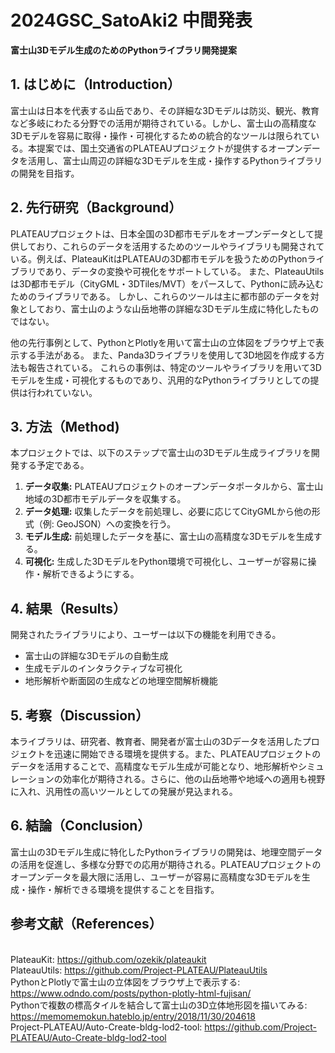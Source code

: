 # 2024GSC_SatoAki2 中間発表
**富士山3Dモデル生成のためのPythonライブラリ開発提案**

## 1. はじめに（Introduction）

富士山は日本を代表する山岳であり、その詳細な3Dモデルは防災、観光、教育など多岐にわたる分野での活用が期待されている。しかし、富士山の高精度な3Dモデルを容易に取得・操作・可視化するための統合的なツールは限られている。本提案では、国土交通省のPLATEAUプロジェクトが提供するオープンデータを活用し、富士山周辺の詳細な3Dモデルを生成・操作するPythonライブラリの開発を目指す。

## 2. 先行研究（Background）

PLATEAUプロジェクトは、日本全国の3D都市モデルをオープンデータとして提供しており、これらのデータを活用するためのツールやライブラリも開発されている。例えば、PlateauKitはPLATEAUの3D都市モデルを扱うためのPythonライブラリであり、データの変換や可視化をサポートしている。 また、PlateauUtilsは3D都市モデル（CityGML・3DTiles/MVT）をパースして、Pythonに読み込むためのライブラリである。 しかし、これらのツールは主に都市部のデータを対象としており、富士山のような山岳地帯の詳細な3Dモデル生成に特化したものではない。

他の先行事例として、PythonとPlotlyを用いて富士山の立体図をブラウザ上で表示する手法がある。 また、Panda3Dライブラリを使用して3D地図を作成する方法も報告されている。 これらの事例は、特定のツールやライブラリを用いて3Dモデルを生成・可視化するものであり、汎用的なPythonライブラリとしての提供は行われていない。

## 3. 方法（Method)

本プロジェクトでは、以下のステップで富士山の3Dモデル生成ライブラリを開発する予定である。

1. **データ収集:** PLATEAUプロジェクトのオープンデータポータルから、富士山地域の3D都市モデルデータを収集する。
2. **データ処理:** 収集したデータを前処理し、必要に応じてCityGMLから他の形式（例: GeoJSON）への変換を行う。
3. **モデル生成:** 前処理したデータを基に、富士山の高精度な3Dモデルを生成する。
4. **可視化:** 生成した3DモデルをPython環境で可視化し、ユーザーが容易に操作・解析できるようにする。

## 4. 結果（Results）

開発されたライブラリにより、ユーザーは以下の機能を利用できる。

- 富士山の詳細な3Dモデルの自動生成
- 生成モデルのインタラクティブな可視化
- 地形解析や断面図の生成などの地理空間解析機能

## 5. 考察（Discussion）

本ライブラリは、研究者、教育者、開発者が富士山の3Dデータを活用したプロジェクトを迅速に開始できる環境を提供する。また、PLATEAUプロジェクトのデータを活用することで、高精度なモデル生成が可能となり、地形解析やシミュレーションの効率化が期待される。さらに、他の山岳地帯や地域への適用も視野に入れ、汎用性の高いツールとしての発展が見込まれる。

## 6. 結論（Conclusion）

富士山の3Dモデル生成に特化したPythonライブラリの開発は、地理空間データの活用を促進し、多様な分野での応用が期待される。PLATEAUプロジェクトのオープンデータを最大限に活用し、ユーザーが容易に高精度な3Dモデルを生成・操作・解析できる環境を提供することを目指す。 


## 参考文献（References）
<br/>PlateauKit: https://github.com/ozekik/plateaukit
<br/>PlateauUtils: https://github.com/Project-PLATEAU/PlateauUtils
<br/>PythonとPlotlyで富士山の立体図をブラウザ上で表示する: https://www.odndo.com/posts/python-plotly-html-fujisan/
<br/>Pythonで複数の標高タイルを結合して富士山の3D立体地形図を描いてみる: https://memomemokun.hateblo.jp/entry/2018/11/30/204618
<br/>Project-PLATEAU/Auto-Create-bldg-lod2-tool: https://github.com/Project-PLATEAU/Auto-Create-bldg-lod2-tool
